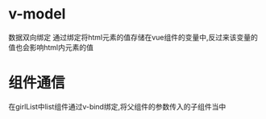 # v-model
数据双向绑定
通过绑定将html元素的值存储在vue组件的变量中,反过来该变量的值也会影响html内元素的值

# 组件通信
在girlList中list组件通过v-bind绑定,将父组件的参数传入的子组件当中


